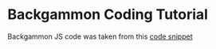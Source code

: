 # Backgammon Coding Tutorial
Backgammon JS code was taken from this [code snippet](https://codepen.io/dzsobacsi/pen/LprKQo)
